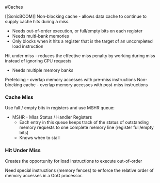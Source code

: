 #Caches 

[[SonicBOOM]]
Non-blocking cache - allows data cache to continue to supply cache hits during a miss
- Needs out-of-order execution, or full/empty bits on each register
- Needs multi-bank memories
- Only blocks when it hits a register that is the target of an uncompleted load instruction

Hit under miss - reduces the effective miss penalty by working during miss instead of ignoring CPU requests
- Needs multiple memory banks

Prefetcing - overlap memory accesses with pre-miss instructions
Non-blocking cache - overlap memory accesses with post-miss instructions

### Cache Miss

Use full / empty bits in registers and use MSHR queue:
- MSHR - MIss Status / Handler Registers
	- Each entry in this queue keeps track of the status of outstanding memory requests to one complete memory line (register full/empty bits)
	- Knows when to stall


### Hit Under Miss

Creates the opportunity for load instructions to execute out-of-order

Need special instructions (memory fences) to enforce the relative order of memory accesses in a OoO processor.
